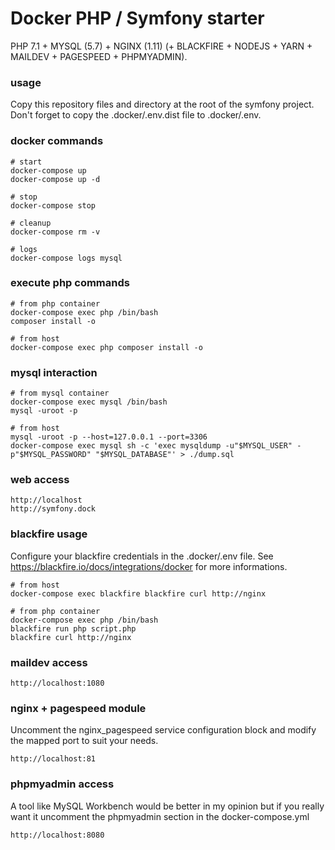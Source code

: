 Docker PHP / Symfony starter
============================ 

PHP 7.1 + MYSQL (5.7) + NGINX (1.11) (+ BLACKFIRE + NODEJS + YARN + MAILDEV + PAGESPEED + PHPMYADMIN).

### usage

Copy this repository files and directory at the root of the symfony project. Don't forget to copy the .docker/.env.dist file to .docker/.env.

### docker commands
    
    # start
    docker-compose up
    docker-compose up -d
    
    # stop
    docker-compose stop
    
    # cleanup
    docker-compose rm -v
    
    # logs
    docker-compose logs mysql

### execute php commands

    # from php container
    docker-compose exec php /bin/bash
    composer install -o

    # from host
    docker-compose exec php composer install -o

### mysql interaction
    
    # from mysql container
    docker-compose exec mysql /bin/bash
    mysql -uroot -p

    # from host
    mysql -uroot -p --host=127.0.0.1 --port=3306
    docker-compose exec mysql sh -c 'exec mysqldump -u"$MYSQL_USER" -p"$MYSQL_PASSWORD" "$MYSQL_DATABASE"' > ./dump.sql

### web access

    http://localhost
    http://symfony.dock

### blackfire usage

Configure your blackfire credentials in the .docker/.env file. See https://blackfire.io/docs/integrations/docker for more informations.

    # from host
    docker-compose exec blackfire blackfire curl http://nginx
    
    # from php container
    docker-compose exec php /bin/bash
    blackfire run php script.php
    blackfire curl http://nginx

### maildev access

    http://localhost:1080

### nginx + pagespeed module

Uncomment the nginx_pagespeed service configuration block and modify the mapped port to suit your needs.

    http://localhost:81

### phpmyadmin access

A tool like MySQL Workbench would be better in my opinion but if you really want it uncomment the phpmyadmin section in the docker-compose.yml

    http://localhost:8080
